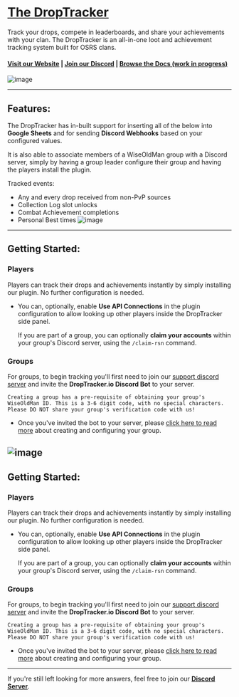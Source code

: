 # [The DropTracker](https://www.droptracker.io/)
Track your drops, compete in leaderboards, and share your achievements with your clan.
The DropTracker is an all-in-one loot and achievement tracking system built for OSRS clans.

#### [Visit our Website](https://www.droptracker.io/) | [Join our Discord](https://www.droptracker.io/discord) | [Browse the Docs (work in progress)](https://www.droptracker.io/wiki)
![image](https://www.droptracker.io/img/clans/2/lb/lootboard.png)

---
## **Features**:
The DropTracker has in-built support for inserting all of the below into **Google Sheets** and for sending **Discord Webhooks** based on your configured values.

It is also able to associate members of a WiseOldMan group with a Discord server, simply by having a group leader configure their group and having the players install the plugin.

Tracked events:
- Any and every drop received from non-PvP sources
- Collection Log slot unlocks
- Combat Achievement completions
- Personal Best times
![image](https://www.droptracker.io/img/drop_embed.png)
---
## **Getting Started**:
### Players
Players can track their drops and achievements instantly by simply installing our plugin. No further configuration is needed.
- You can, optionally, enable **Use API Connections** in the plugin configuration to allow looking up other players inside the DropTracker side panel.

    If you are part of a group, you can optionally **claim your accounts** within your group's Discord server, using the `/claim-rsn` command.

### Groups
For groups, to begin tracking you'll first need to join our [support discord server](https://www.droptracker.io/discord) and invite the **DropTracker.io Discord Bot** to your server.

    Creating a group has a pre-requisite of obtaining your group's WiseOldMan ID. This is a 3-6 digit code, with no special characters. Please DO NOT share your group's verification code with us!

- Once you've invited the bot to your server, please [click here to read more](https://www.droptracker.io/wiki/create-group) about creating and configuring your group.



![image](https://www.droptracker.io/img/drop_embed.png)
---
## **Getting Started**:
### Players
Players can track their drops and achievements instantly by simply installing our plugin. No further configuration is needed.
- You can, optionally, enable **Use API Connections** in the plugin configuration to allow looking up other players inside the DropTracker side panel.

    If you are part of a group, you can optionally **claim your accounts** within your group's Discord server, using the `/claim-rsn` command.

### Groups
For groups, to begin tracking you'll first need to join our [support discord server](https://www.droptracker.io/discord) and invite the **DropTracker.io Discord Bot** to your server.

    Creating a group has a pre-requisite of obtaining your group's WiseOldMan ID. This is a 3-6 digit code, with no special characters. Please DO NOT share your group's verification code with us!

- Once you've invited the bot to your server, please [click here to read more](https://www.droptracker.io/wiki/create-group) about creating and configuring your group.




---
If you're still left looking for more answers, feel free to join our **[Discord Server](https://www.droptracker.io/discord)**.


